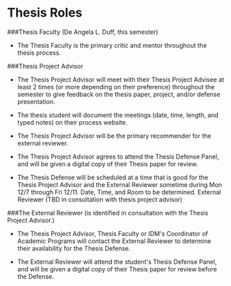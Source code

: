 # Thesis Roles

###Thesis Faculty (De Angela L. Duff, this semester)

* The Thesis Faculty is the primary critic and mentor throughout the thesis process. 

###Thesis Project Advisor

* The Thesis Project Advisor will meet with their Thesis Project Advisee at least 2 times (or more depending on their preference) throughout the semester to give feedback on the thesis paper, project, and/or defense presentation. 

* The thesis student will document the meetings (date, time, length, and typed notes) on their process website. 

* The Thesis Project Advisor will be the primary recommender for the external reviewer.

* The Thesis Project Advisor agrees to attend the Thesis Defense Panel, and will be given a digital copy of their Thesis paper for review. 

* The Thesis Defense will be scheduled at a time that is good for the Thesis Project Advisor and the External Reviewer sometime during Mon 12/7 through Fri 12/11. Date, Time, and Room to be determined.
External Reviewer (TBD in consultation with thesis project advisor)

###The External Reviewer (is identified in consultation with the Thesis Project Advisor.)

* The Thesis Project Advisor, Thesis Faculty or IDM's Coordinator of Academic Programs will contact the External Reviewer to determine their availability for the Thesis Defense. 

* The External Reviewer will attend the student's Thesis Defense Panel, and will be given a digital copy of their Thesis paper for review before the Defense.